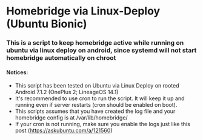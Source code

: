 # Homebridge via Linux-Deploy (Ubuntu Bionic)


### This is a script to keep homebridge active while running on ubuntu via linux deploy on android, since systemd will not start homebridge automatically on chroot

#### Notices:
* This script has been tested on Ubuntu via Linux Deploy on rooted Android 7.1.2 (OnePlus 2; LineageOS 14.1)
* It's recommended to use cron to run the script. It will keep it up and running even if server restarts (cron should be enabled on boot). 
* This scripts assumes that you have created the log file and your homebridge config is at /var/lib/homebridge/
* If your cron is not running, make sure you enable the logs just like this post (https://askubuntu.com/a/121560)
